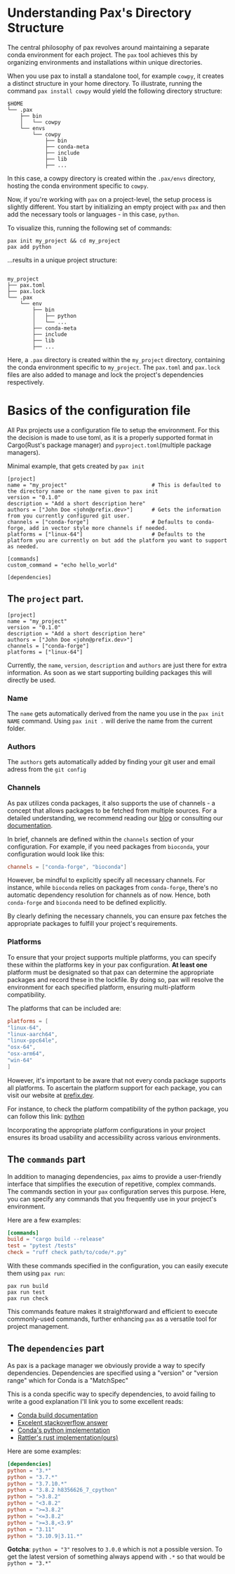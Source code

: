 # Understanding Pax's Directory Structure
The central philosophy of pax revolves around maintaining a separate conda environment for each project.
The `pax` tool achieves this by organizing environments and installations within unique directories.

When you use pax to install a standalone tool, for example `cowpy`, it creates a distinct structure in your home directory.
To illustrate, running the command `pax install cowpy` would yield the following directory structure:
```shell
$HOME
└── .pax
    ├── bin
    │   └── cowpy
    └── envs
        └── cowpy
            ├── bin
            ├── conda-meta
            ├── include
            ├── lib
            ├── ...
```
In this case, a cowpy directory is created within the `.pax/envs` directory, hosting the conda environment specific to `cowpy`.

Now, if you're working with `pax` on a project-level, the setup process is slightly different.
You start by initializing an empty project with `pax` and then add the necessary tools or languages - in this case, `python`.

To visualize this, running the following set of commands:
```shell
pax init my_project && cd my_project
pax add python
```
...results in a unique project structure:
```shell

my_project
├── pax.toml
├── pax.lock
└── .pax
    └── env
        ├── bin
        │   ├── python
        │   └── ...
        ├── conda-meta
        ├── include
        ├── lib
        ├── ...
```
Here, a `.pax` directory is created within the `my_project` directory, containing the conda environment specific to `my_project`.
The `pax.toml` and `pax.lock` files are also added to manage and lock the project's dependencies respectively.

# Basics of the configuration file
All Pax projects use a configuration file to setup the environment.
For this the decision is made to use toml, as it is a properly supported format in Cargo(Rust's package manager) and `pyproject.toml`(multiple package managers).

Minimal example, that gets created by `pax init`
```shell
[project]
name = "my_project"                           # This is defaulted to the directory name or the name given to pax init
version = "0.1.0"
description = "Add a short description here"
authors = ["John Doe <john@prefix.dev>"]      # Gets the information from you currently configured git user.
channels = ["conda-forge"]                    # Defaults to conda-forge, add in vector style more channels if needed.
platforms = ["linux-64"]                      # Defaults to the platform you are currently on but add the platform you want to support as needed.

[commands]
custom_command = "echo hello_world"

[dependencies]
```
## The `project` part.
```shell
[project]
name = "my_project"
version = "0.1.0"
description = "Add a short description here"
authors = ["John Doe <john@prefix.dev>"]
channels = ["conda-forge"]
platforms = ["linux-64"]
```
Currently, the `name`, `version`, `description` and `authors` are just there for extra information.
As soon as we start supporting building packages this will directly be used.

### Name
The `name` gets automatically derived from the name you use in the `pax init NAME` command.
Using `pax init .` will derive the name from the current folder.
### Authors
The `authors` gets automatically added by finding your git user and email adress from the `git config`
### Channels
As pax utilizes conda packages, it also supports the use of channels - a concept that allows packages to be fetched from multiple sources.
For a detailed understanding, we recommend reading our [blog](https://prefix.dev/blog/introducing_channels) or consulting our [documentation](https://prefix.dev/docs/mamba/channels).

In brief, channels are defined within the `channels` section of your configuration.
For example, if you need packages from `bioconda`, your configuration would look like this:
```toml
channels = ["conda-forge", "bioconda"]
```
However, be mindful to explicitly specify all necessary channels.
For instance, while `bioconda` relies on packages from `conda-forge`, there's no automatic dependency resolution for channels as of now.
Hence, both `conda-forge` and `bioconda` need to be defined explicitly.

By clearly defining the necessary channels, you can ensure pax fetches the appropriate packages to fulfill your project's requirements.

### Platforms
To ensure that your project supports multiple platforms, you can specify these within the platforms key in your pax configuration.
**At least one** platform must be designated so that pax can determine the appropriate packages and record these in the lockfile. By doing so, pax will resolve the environment for each specified platform, ensuring multi-platform compatibility.

The platforms that can be included are:

```toml
platforms = [
"linux-64",
"linux-aarch64",
"linux-ppc64le",
"osx-64",
"osx-arm64",
"win-64"
]
```
However, it's important to be aware that not every conda package supports all platforms.
To ascertain the platform support for each package, you can visit our website at [prefix.dev](https://prefix.dev).

For instance, to check the platform compatibility of the python package, you can follow this link: [python](https://prefix.dev/channels/conda-forge/packages/python)

Incorporating the appropriate platform configurations in your project ensures its broad usability and accessibility across various environments.

## The `commands` part
In addition to managing dependencies, `pax` aims to provide a user-friendly interface that simplifies the execution of repetitive, complex commands.
The commands section in your `pax` configuration serves this purpose.
Here, you can specify any commands that you frequently use in your project's environment.

Here are a few examples:
```toml
[commands]
build = "cargo build --release"
test = "pytest /tests"
check = "ruff check path/to/code/*.py"
```
With these commands specified in the configuration, you can easily execute them using `pax run`:
```shell
pax run build
pax run test
pax run check
```
This commands feature makes it straightforward and efficient to execute commonly-used commands, further enhancing `pax` as a versatile tool for project management.

## The `dependencies` part
As pax is a package manager we obviously provide a way to specify dependencies.
Dependencies are specified using a "version" or "version range" which for Conda is a "MatchSpec"

This is a conda specific way to specify dependencies, to avoid failing to write a good explanation I'll link you to some excellent reads:
- [Conda build documentation](https://docs.conda.io/projects/conda-build/en/latest/resources/package-spec.html#id6)
- [Excelent stackoverflow answer](https://stackoverflow.com/a/57734390/13258625)
- [Conda's python implementation](https://github.com/conda/conda/blob/main/conda/models/match_spec.py)
- [Rattler's rust implementation(ours)](https://github.com/mamba-org/rattler/blob/main/crates/rattler_conda_types/src/match_spec/mod.rs)

Here are some examples:
```toml
[dependencies]
python = "3.*"
python = "3.7.*"
python = "3.7.10.*"
python = "3.8.2 h8356626_7_cpython"
python = ">3.8.2"
python = "<3.8.2"
python = ">=3.8.2"
python = "<=3.8.2"
python = ">=3.8,<3.9"
python = "3.11"
python = "3.10.9|3.11.*"
```

**Gotcha**: `python = "3"` resolves to `3.0.0` which is not a possible version.
To get the latest version of something always append with `.*` so that would be `python = "3.*"`
